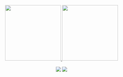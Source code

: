 <div align="center">
  <a href="https://github.com/joaosoarees">
  <img height="180em" src="https://github-readme-stats.vercel.app/api?username=joaosoarees&show_icons=true&theme=github_dark&include_all_commits=true&count_private=true"/>
  <img height="180em" src="https://github-readme-stats.vercel.app/api/top-langs/?username=joaosoarees&layout=compact&langs_count=7&theme=github_dark"/>
</div>
  
<div align="center" style="display: inline_block"><br>
  <a href = "mailto:jsoareez@gmail.com"><img src="https://img.shields.io/badge/-Gmail-%23333?style=for-the-badge&logo=gmail&logoColor=white" target="_blank"></a>
  <a href="https://www.linkedin.com/in/joaosoarees/" target="_blank"><img src="https://img.shields.io/badge/-LinkedIn-%230077B5?style=for-the-badge&logo=linkedin&logoColor=white" target="_blank"></a> 
</div>
